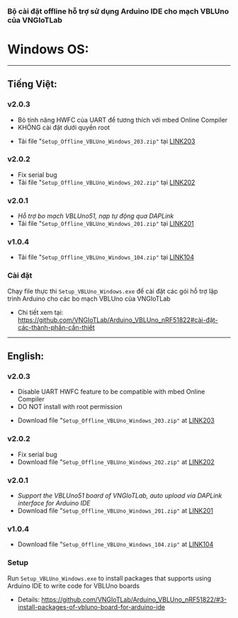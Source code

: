 ### Bộ cài đặt offline hỗ trợ sử dụng Arduino IDE cho mạch VBLUno của VNGIoTLab


# Windows OS:

***
## Tiếng Việt:

### v2.0.3

- Bỏ tính năng HWFC của UART để tương thích với mbed Online Compiler
- KHÔNG cài đặt dưới quyền root
* Tải file "`Setup_Offline_VBLUno_Windows_203.zip"` tại [LINK203](http://www.mediafire.com/file/s55sys8d7o10a34/Setup_Offline_VBLUno_Windows_203.zip)

### v2.0.2
* Fix serial bug
* Tải file "`Setup_Offline_VBLUno_Windows_202.zip"` tại [LINK202](http://www.mediafire.com/file/dxuaxav4f2u89oa/Setup_Offline_VBLUno_Windows_202.zip)

### v2.0.1
* *Hỗ trợ bo mạch VBLUno51, nạp tự động qua DAPLink*
* Tải file "`Setup_Offline_VBLUno_Windows_201.zip"` tại [LINK201](http://www.mediafire.com/file/gpa2f9lfdg11k6u/Setup_Offline_VBLUno_Windows_201.zip)

### v1.0.4
* Tải file "`Setup_Offline_VBLUno_Windows_104.zip"` tại [LINK104](http://www.mediafire.com/file/65f97z885d8tz8g/Setup_Offline_VBLUno_Windows_104.zip)

### Cài đặt
Chạy file thực thi `Setup_VBLUno_Windows.exe` để cài đặt các gói hỗ trợ lập trình Arduino cho các bo mạch VBLUno của VNGIoTLab

* Chi tiết xem tại: https://github.com/VNGIoTLab/Arduino_VBLUno_nRF51822#cài-đặt-các-thành-phần-cần-thiết

***
## English:

### v2.0.3

- Disable UART HWFC feature to be compatible with mbed Online Compiler
- DO NOT install with root permission
* Download file "`Setup_Offline_VBLUno_Windows_203.zip"` at [LINK203](http://www.mediafire.com/file/s55sys8d7o10a34/Setup_Offline_VBLUno_Windows_203.zip)

### v2.0.2
* Fix serial bug
* Download file "`Setup_Offline_VBLUno_Windows_202.zip"` at [LINK202](http://www.mediafire.com/file/dxuaxav4f2u89oa/Setup_Offline_VBLUno_Windows_202.zip)

### v2.0.1
* *Support the VBLUno51 board of VNGIoTLab, auto upload via DAPLink interface for Arduino IDE*
* Download file "`Setup_Offline_VBLUno_Windows_201.zip"` at [LINK201](http://www.mediafire.com/file/gpa2f9lfdg11k6u/Setup_Offline_VBLUno_Windows_201.zip)

### v1.0.4
* Download file "`Setup_Offline_VBLUno_Windows_104.zip"` at [LINK104](http://www.mediafire.com/file/65f97z885d8tz8g/Setup_Offline_VBLUno_Windows_104.zip)

### Setup
Run `Setup_VBLUno_Windows.exe` to install packages that supports using Arduino IDE to write code for VBLUno boards

* Details: https://github.com/VNGIoTLab/Arduino_VBLUno_nRF51822/#3-install-packages-of-vbluno-board-for-arduino-ide
